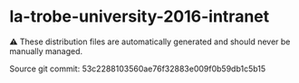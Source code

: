 # la-trobe-university-2016-intranet

:warning: These distribution files are automatically generated and should never be manually managed.

Source git commit: 53c2288103560ae76f32883e009f0b59db1c5b15
